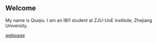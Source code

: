 ## Welcome 

My name is Qiuqiu. 
I am an IBI1 student at ZJU-UoE institute, Zhejiang University.

[webpage](https://c.zju.edu.cn/) 